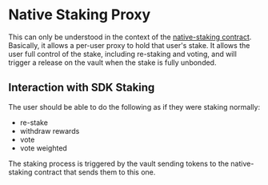 # Native Staking Proxy

This can only be understood in the context of the [native-staking contract](../native-staking).
Basically, it allows a per-user proxy to hold that user's stake. It allows the user full control
of the stake, including re-staking and voting, and will trigger a release on the vault when the stake
is fully unbonded.

## Interaction with SDK Staking

The user should be able to do the following as if they were staking normally:

* re-stake
* withdraw rewards
* vote
* vote weighted

The staking process is triggered by the vault sending tokens to the native-staking contract that sends them to this one.
